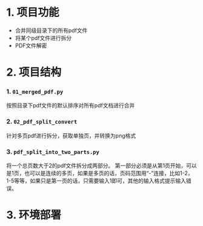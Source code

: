 # 1. 项目功能

- 合并同级目录下的所有pdf文件
- 将某个pdf文件进行拆分
- PDF文件解密


# 2. 项目结构

### 1. `01_merged_pdf.py`

按照目录下pdf文件的默认排序对所有pdf文档进行合并

### 2. `02_pdf_split_convert`

针对多页pdf进行拆分，获取单独页，并转换为png格式

### 3. `pdf_split_into_two_parts.py`

将一个总页数大于2的pdf文件拆分成两部分。
第一部分必须是从第1页开始，可以是1页，也可以是连续的多页，如果是多页的话，页码范围用“-”连接，比如1-2，1-5等等，如果只是第一页的话，只需要输入1即可，其他的输入格式提示输入错误。


# 3. 环境部署





